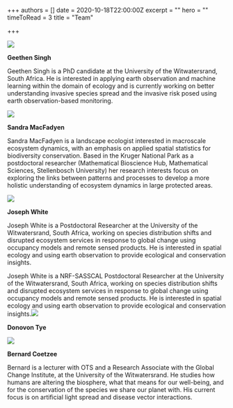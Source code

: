 +++
authors = []
date = 2020-10-18T22:00:00Z
excerpt = ""
hero = ""
timeToRead = 3
title = "Team"

+++

**![](/images/g10.png)**

**Geethen Singh**

Geethen Singh is a PhD candidate at the University of the Witwatersrand, South Africa. He is interested in applying earth observation and machine learning within the domain of ecology and is currently working on better understanding invasive species spread and the invasive risk posed using earth observation-based monitoring.

**![](/images/sandra.png)**

**Sandra MacFadyen**

Sandra MacFadyen is a landscape ecologist interested in macroscale ecosystem dynamics, with an emphasis on applied spatial statistics for biodiversity conservation. Based in the Kruger National Park as a postdoctoral researcher (Mathematical Bioscience Hub, Mathematical Sciences, Stellenbosch University) her research interests focus on exploring the links between patterns and processes to develop a more holistic understanding of ecosystem dynamics in large protected areas.

![](/images/jo.png)

**Joseph White**

Joseph White is a Postdoctoral Researcher at the University of the Witwatersrand, South Africa, working on species distribution shifts and disrupted ecosystem services in response to global change using occupancy models and remote sensed products. He is interested in spatial ecology and using earth observation to provide ecological and conservation insights.

Joseph White is a NRF-SASSCAL Postdoctoral Researcher at the University of the Witwatersrand, South Africa, working on species distribution shifts and disrupted ecosystem services in response to global change using occupancy models and remote sensed products. He is interested in spatial ecology and using earth observation to provide ecological and conservation insights.![](/images/don.png)

**Donovon Tye**

![](/images/bernard.png)

**Bernard Coetzee**

Bernard is a lecturer with OTS and a Research Associate with the Global Change Institute, at the University of the Witwatersrand. He studies how humans are altering the biosphere, what that means for our well-being, and for the conservation of the species we share our planet with. His current focus is on artificial light spread and disease vector interactions.